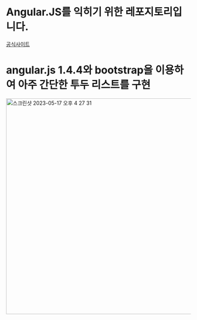 # Angular.JS를 익히기 위한 레포지토리입니다.

[공식사이트](https://docs.angularjs.org/guide/concepts)

# angular.js 1.4.4와 bootstrap을 이용하여 아주 간단한 투두 리스트를 구현

<img width="587" alt="스크린샷 2023-05-17 오후 4 27 31" src="https://github.com/adeline0618/angular-js-practice1/assets/99741801/06c4333f-ea01-44e5-892d-2863765fb4a9">

